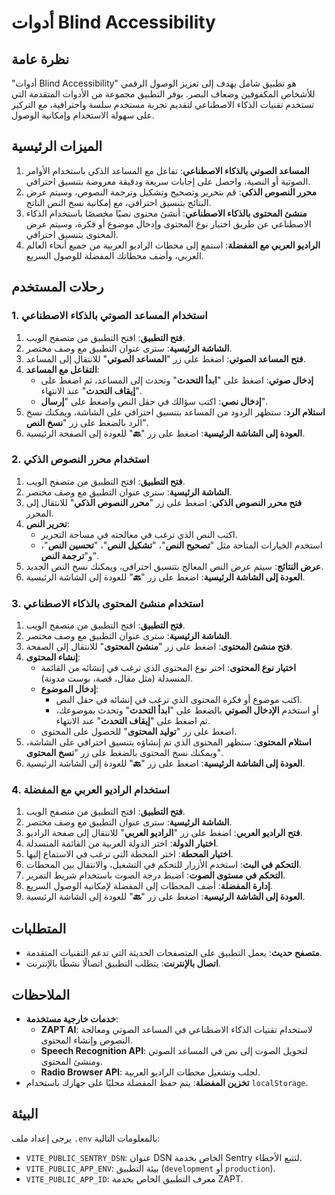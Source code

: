 # أدوات Blind Accessibility

## نظرة عامة

"أدوات Blind Accessibility" هو تطبيق شامل يهدف إلى تعزيز الوصول الرقمي للأشخاص المكفوفين وضعاف البصر. يوفر التطبيق مجموعة من الأدوات المتقدمة التي تستخدم تقنيات الذكاء الاصطناعي لتقديم تجربة مستخدم سلسة واحترافية، مع التركيز على سهولة الاستخدام وإمكانية الوصول.

## الميزات الرئيسية

1. **المساعد الصوتي بالذكاء الاصطناعي**: تفاعل مع المساعد الذكي باستخدام الأوامر الصوتية أو النصية، واحصل على إجابات سريعة ودقيقة معروضة بتنسيق احترافي.
2. **محرر النصوص الذكي**: قم بتحرير وتصحيح وتشكيل وترجمة النصوص، وسيتم عرض النتائج بتنسيق احترافي، مع إمكانية نسخ النص الناتج.
3. **منشئ المحتوى بالذكاء الاصطناعي**: أنشئ محتوى نصيًا مخصصًا باستخدام الذكاء الاصطناعي عن طريق اختيار نوع المحتوى وإدخال موضوع أو فكرة، وسيتم عرض المحتوى بتنسيق احترافي.
4. **الراديو العربي مع المفضلة**: استمع إلى محطات الراديو العربية من جميع أنحاء العالم العربي، وأضف محطاتك المفضلة للوصول السريع.

## رحلات المستخدم

### 1. استخدام المساعد الصوتي بالذكاء الاصطناعي

1. **فتح التطبيق**: افتح التطبيق من متصفح الويب.
2. **الشاشة الرئيسية**: سترى عنوان التطبيق مع وصف مختصر.
3. **فتح المساعد الصوتي**: اضغط على زر "**المساعد الصوتي**" للانتقال إلى المساعد.
4. **التفاعل مع المساعد**:
   - **إدخال صوتي**: اضغط على "**ابدأ التحدث**" وتحدث إلى المساعد، ثم اضغط على "**إيقاف التحدث**" عند الانتهاء.
   - **إدخال نصي**: اكتب سؤالك في حقل النص واضغط على "**إرسال**".
5. **استلام الرد**: ستظهر الردود من المساعد بتنسيق احترافي على الشاشة، ويمكنك نسخ الرد بالضغط على زر "**نسخ النص**".
6. **العودة إلى الشاشة الرئيسية**: اضغط على زر "**🔙**" للعودة إلى الصفحة الرئيسية.

### 2. استخدام محرر النصوص الذكي

1. **فتح التطبيق**: افتح التطبيق من متصفح الويب.
2. **الشاشة الرئيسية**: سترى عنوان التطبيق مع وصف مختصر.
3. **فتح محرر النصوص الذكي**: اضغط على زر "**محرر النصوص الذكي**" للانتقال إلى المحرر.
4. **تحرير النص**:
   - اكتب النص الذي ترغب في معالجته في مساحة التحرير.
   - استخدم الخيارات المتاحة مثل "**تصحيح النص**"، "**تشكيل النص**"، "**تحسين النص**"، و"**ترجمة النص**".
5. **عرض النتائج**: سيتم عرض النص المعالج بتنسيق احترافي، ويمكنك نسخ النص الجديد.
6. **العودة إلى الشاشة الرئيسية**: اضغط على زر "**🔙**" للعودة إلى الشاشة الرئيسية.

### 3. استخدام منشئ المحتوى بالذكاء الاصطناعي

1. **فتح التطبيق**: افتح التطبيق من متصفح الويب.
2. **الشاشة الرئيسية**: سترى عنوان التطبيق مع وصف مختصر.
3. **فتح منشئ المحتوى**: اضغط على زر "**منشئ المحتوى**" للانتقال إلى الصفحة.
4. **إنشاء المحتوى**:
   - **اختيار نوع المحتوى**: اختر نوع المحتوى الذي ترغب في إنشائه من القائمة المنسدلة (مثل مقال، قصة، بوست مدونة).
   - **إدخال الموضوع**:
     - اكتب موضوع أو فكرة المحتوى الذي ترغب في إنشائه في حقل النص.
     - أو استخدم **الإدخال الصوتي** بالضغط على "**ابدأ التحدث**" وتحدث بموضوعك، ثم اضغط على "**إيقاف التحدث**" عند الانتهاء.
   - اضغط على زر "**توليد المحتوى**" للحصول على المحتوى.
5. **استلام المحتوى**: ستظهر المحتوى الذي تم إنشاؤه بتنسيق احترافي على الشاشة، ويمكنك نسخ المحتوى بالضغط على زر "**نسخ المحتوى**".
6. **العودة إلى الشاشة الرئيسية**: اضغط على زر "**🔙**" للعودة إلى الشاشة الرئيسية.

### 4. استخدام الراديو العربي مع المفضلة

1. **فتح التطبيق**: افتح التطبيق من متصفح الويب.
2. **الشاشة الرئيسية**: سترى عنوان التطبيق مع وصف مختصر.
3. **فتح الراديو العربي**: اضغط على زر "**الراديو العربي**" للانتقال إلى صفحة الراديو.
4. **اختيار الدولة**: اختر الدولة العربية من القائمة المنسدلة.
5. **اختيار المحطة**: اختر المحطة التي ترغب في الاستماع إليها.
6. **التحكم في البث**: استخدم الأزرار للتحكم في التشغيل، والانتقال بين المحطات.
7. **التحكم في مستوى الصوت**: اضبط درجة الصوت باستخدام شريط التمرير.
8. **إدارة المفضلة**: أضف المحطات إلى المفضلة لإمكانية الوصول السريع.
9. **العودة إلى الشاشة الرئيسية**: اضغط على زر "**🔙**" للعودة إلى الشاشة الرئيسية.

## المتطلبات

- **متصفح حديث**: يعمل التطبيق على المتصفحات الحديثة التي تدعم التقنيات المتقدمة.
- **اتصال بالإنترنت**: يتطلب التطبيق اتصالًا نشطًا بالإنترنت.

## الملاحظات

- **خدمات خارجية مستخدمة**:
  - **ZAPT AI**: لاستخدام تقنيات الذكاء الاصطناعي في المساعد الصوتي ومعالجة النصوص وإنشاء المحتوى.
  - **Speech Recognition API**: لتحويل الصوت إلى نص في المساعد الصوتي ومنشئ المحتوى.
  - **Radio Browser API**: لجلب وتشغيل محطات الراديو العربية.
- **تخزين المفضلة**: يتم حفظ المفضلة محليًا على جهازك باستخدام `localStorage`.

## البيئة

يرجى إعداد ملف `.env` بالمعلومات التالية:

- `VITE_PUBLIC_SENTRY_DSN`: عنوان DSN الخاص بخدمة Sentry لتتبع الأخطاء.
- `VITE_PUBLIC_APP_ENV`: بيئة التطبيق (`development` أو `production`).
- `VITE_PUBLIC_APP_ID`: معرف التطبيق الخاص بخدمة ZAPT.
